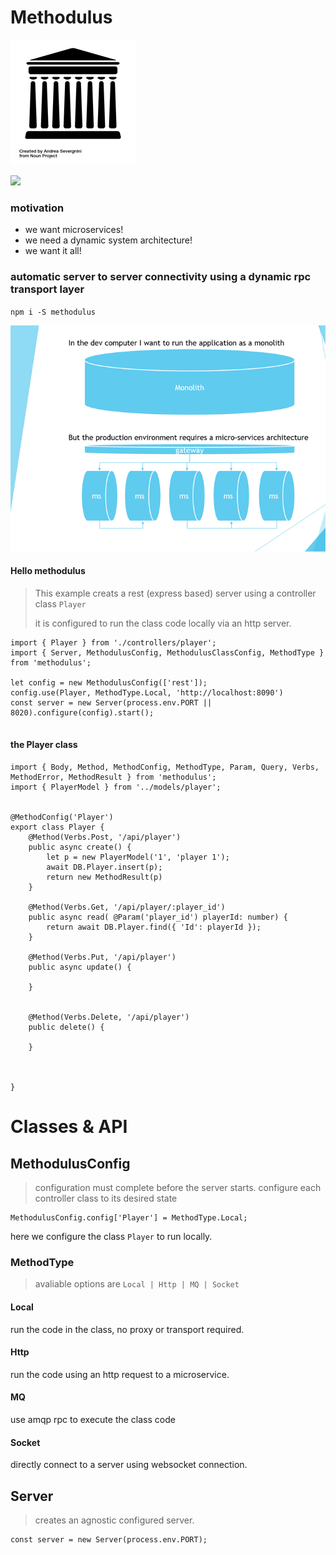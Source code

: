# Methodulus

<a href="https://travis-ci.org/nodulusteam/methodulus">
<img src="./examples/resources/methodulus.png" alt="Drawing" style="max-width: 200px!important;"/>
</a>

[<img src="https://travis-ci.org/nodulusteam/methodulus.svg?branch=master">](https://travis-ci.org/nodulusteam/methodulus)
 

### motivation
* we want microservices!
* we need a dynamic system architecture!
* we want it all!


### automatic server to server connectivity using a dynamic rpc transport layer



`npm i -S methodulus`


<img src="./examples/resources/slide1.png">


#### Hello methodulus

> This example creats a rest (express based) server using a controller class `Player`
>
> it is configured to run the class code locally via an http server.
 

```
import { Player } from './controllers/player';
import { Server, MethodulusConfig, MethodulusClassConfig, MethodType } from 'methodulus';

let config = new MethodulusConfig(['rest']);
config.use(Player, MethodType.Local, 'http://localhost:8090')
const server = new Server(process.env.PORT || 8020).configure(config).start();


```

#### the Player class
```
import { Body, Method, MethodConfig, MethodType, Param, Query, Verbs, MethodError, MethodResult } from 'methodulus';
import { PlayerModel } from '../models/player';


@MethodConfig('Player')
export class Player {
    @Method(Verbs.Post, '/api/player')
    public async create() {
        let p = new PlayerModel('1', 'player 1');
        await DB.Player.insert(p);
        return new MethodResult(p)
    }

    @Method(Verbs.Get, '/api/player/:player_id')
    public async read( @Param('player_id') playerId: number) {
        return await DB.Player.find({ 'Id': playerId });
    }

    @Method(Verbs.Put, '/api/player')
    public async update() {

    }


    @Method(Verbs.Delete, '/api/player')
    public delete() {

    }



}

```
 




# Classes & API

## MethodulusConfig
> configuration must complete before the server starts.
> configure each controller class to its desired state
```
MethodulusConfig.config['Player'] = MethodType.Local;
```
here we configure the class `Player` to run locally.
### MethodType
> avaliable options are  `Local | Http | MQ | Socket`
#### Local
run the code in the class, no proxy or transport required.

#### Http
run the code using an http request to a microservice.


#### MQ
use amqp rpc to execute the class code

#### Socket
directly connect to a server using websocket connection.

## Server
> creates an agnostic configured server.
```
const server = new Server(process.env.PORT);
```